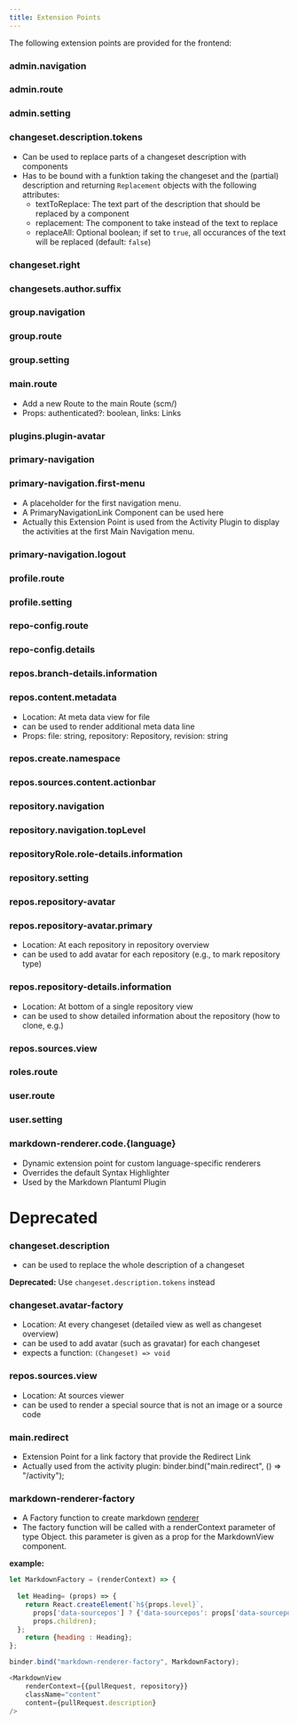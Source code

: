 ```yaml
---
title: Extension Points
---
```


The following extension points are provided for the frontend:

### admin.navigation
### admin.route
### admin.setting
### changeset.description.tokens
- Can be used to replace parts of a changeset description with components
- Has to be bound with a funktion taking the changeset and the (partial) description and returning `Replacement` objects with the following attributes:
    - textToReplace: The text part of the description that should be replaced by a component
    - replacement: The component to take instead of the text to replace
    - replaceAll: Optional boolean; if set to `true`, all occurances of the text will be replaced (default: `false`)
### changeset.right
### changesets.author.suffix
### group.navigation
### group.route
### group.setting
### main.route
- Add a new Route to the main Route (scm/)
- Props: authenticated?: boolean, links: Links

### plugins.plugin-avatar
### primary-navigation
### primary-navigation.first-menu
- A placeholder for the first navigation menu. 
- A PrimaryNavigationLink Component can be used here
- Actually this Extension Point is used from the Activity Plugin to display the activities at the first Main Navigation menu. 

### primary-navigation.logout
### profile.route
### profile.setting
### repo-config.route
### repo-config.details
### repos.branch-details.information
### repos.content.metadata
- Location: At meta data view for file
- can be used to render additional meta data line
- Props: file: string, repository: Repository, revision: string

### repos.create.namespace
### repos.sources.content.actionbar
### repository.navigation
### repository.navigation.topLevel
### repositoryRole.role-details.information
### repository.setting
### repos.repository-avatar
### repos.repository-avatar.primary
- Location: At each repository in repository overview
- can be used to add avatar for each repository (e.g., to mark repository type)

### repos.repository-details.information
- Location: At bottom of a single repository view
- can be used to show detailed information about the repository (how to clone, e.g.)
### repos.sources.view
### roles.route
### user.route
### user.setting
### markdown-renderer.code.{language}
- Dynamic extension point for custom language-specific renderers
- Overrides the default Syntax Highlighter
- Used by the Markdown Plantuml Plugin

# Deprecated

### changeset.description 
- can be used to replace the whole description of a changeset

**Deprecated:** Use `changeset.description.tokens` instead

### changeset.avatar-factory
- Location: At every changeset (detailed view as well as changeset overview)
- can be used to add avatar (such as gravatar) for each changeset
- expects a function: `(Changeset) => void`

### repos.sources.view
- Location: At sources viewer
- can  be used to render a special source that is not an image or a source code

### main.redirect
- Extension Point for a link factory that provide the Redirect Link 
- Actually used from the activity plugin: binder.bind("main.redirect", () => "/activity");

### markdown-renderer-factory
- A Factory function to create markdown [renderer](https://github.com/rexxars/react-markdown#node-types)
- The factory function will be called with a renderContext parameter of type Object. this parameter is given as a prop for the MarkdownView component.

**example:**


```javascript
let MarkdownFactory = (renderContext) => {
 
  let Heading= (props) => {
    return React.createElement(`h${props.level}`,
      props['data-sourcepos'] ? {'data-sourcepos': props['data-sourcepos']} : {},
      props.children);
  };
    return {heading : Heading};
};

binder.bind("markdown-renderer-factory", MarkdownFactory);
```

```javascript
<MarkdownView
    renderContext={{pullRequest, repository}}
    className="content"
    content={pullRequest.description}
/>
```
